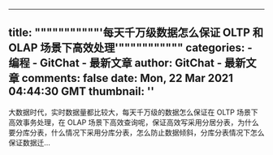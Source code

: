 
---
title: """""""""""'每天千万级数据怎么保证 OLTP 和 OLAP 场景下高效处理'"""""""""""
categories: 
    - 编程
    - GitChat - 最新文章
author: GitChat - 最新文章
comments: false
date: Mon, 22 Mar 2021 04:44:30 GMT
thumbnail: ''
---

<div>   
<p>大数据时代，实时数据量都比较大，每天千万级的数据怎么保证在 OLTP 场景下高效事务处理，在 OLAP 场景下高效查询呢，保证高效写采用分居分表，为什么要分库分表，什么情况下采用分库分表，怎么防止数据倾斜，分库分表情况下怎么保证数据迁...</p>  
</div>
            